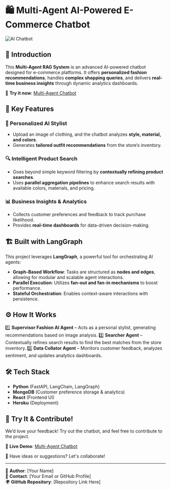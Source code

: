 # 🛍️ Multi-Agent AI-Powered E-Commerce Chatbot

![AI Chatbot](https://img.shields.io/badge/AI--Powered%20Chatbot-LangGraph-blue?style=for-the-badge)

## 🚀 Introduction

This **Multi-Agent RAG System** is an advanced AI-powered chatbot designed for e-commerce platforms. It offers **personalized fashion recommendations**, handles **complex shopping queries**, and delivers **real-time business insights** through dynamic analytics dashboards.

🔗 **Try it now**: [Multi-Agent Chatbot](https://multi-agent-chatbot-7e5fcec42e46.herokuapp.com/)

## 🧠 Key Features

### 👗 Personalized AI Stylist
- Upload an image of clothing, and the chatbot analyzes **style, material, and colors**.
- Generates **tailored outfit recommendations** from the store’s inventory.

### 🔍 Intelligent Product Search
- Goes beyond simple keyword filtering by **contextually refining product searches**.
- Uses **parallel aggregation pipelines** to enhance search results with available colors, materials, and pricing.

### 📊 Business Insights & Analytics
- Collects customer preferences and feedback to track purchase likelihood.
- Provides **real-time dashboards** for data-driven decision-making.

## 🏗️ Built with LangGraph

This project leverages **LangGraph**, a powerful tool for orchestrating AI agents:

- **Graph-Based Workflow**: Tasks are structured as **nodes and edges**, allowing for modular and scalable agent interactions.
- **Parallel Execution**: Utilizes **fan-out and fan-in mechanisms** to boost performance.
- **Stateful Orchestration**: Enables context-aware interactions with persistence.

## ⚙️ How It Works

1️⃣ **Supervisor Fashion AI Agent** – Acts as a personal stylist, generating recommendations based on image analysis.
2️⃣ **Searcher Agent** – Contextually refines search results to find the best matches from the store inventory.
3️⃣ **Data Collator Agent** – Monitors customer feedback, analyzes sentiment, and updates analytics dashboards.

## 🛠️ Tech Stack

- **Python** (FastAPI, LangChain, LangGraph)
- **MongoDB** (Customer preference storage & analytics)
- **React** (Frontend UI)
- **Heroku** (Deployment)

## 📢 Try It & Contribute!

We’d love your feedback! Try out the chatbot, and feel free to contribute to the project.

🔗 **Live Demo**: [Multi-Agent Chatbot](https://multi-agent-chatbot-7e5fcec42e46.herokuapp.com/)

💬 Have ideas or suggestions? Let's collaborate!

---

📌 **Author**: [Your Name]  
📧 **Contact**: [Your Email or GitHub Profile]  
🌍 **GitHub Repository**: [Repository Link Here]

